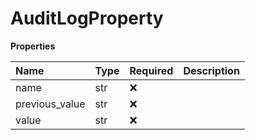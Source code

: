 # AuditLogProperty

**Properties**

| Name           | Type | Required | Description |
| :------------- | :--- | :------- | :---------- |
| name           | str  | ❌       |             |
| previous_value | str  | ❌       |             |
| value          | str  | ❌       |             |

